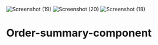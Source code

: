 ![Screenshot (19)](https://user-images.githubusercontent.com/107499257/179617994-f459ee96-20f2-4134-b5a4-a70ed03a4633.png)
![Screenshot (20)](https://user-images.githubusercontent.com/107499257/179618009-cc7abef3-ae30-4dcf-b31d-03218a430cbd.png)
![Screenshot (18)](https://user-images.githubusercontent.com/107499257/179618042-6853c474-b190-4de7-a86d-588fd2c4794d.png)
# Order-summary-component
